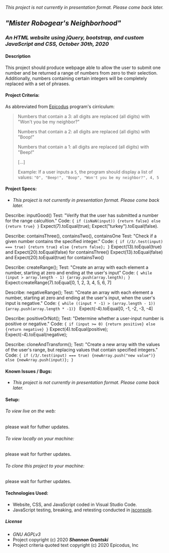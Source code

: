 _This project is not currently in presentation format. Please come back later._  

## _"Mister Robogear's Neighborhood"_  

### _An HTML website using jQuery, bootstrap, and custom JavaScript and CSS, October 30th, 2020_  

#### Description  

This project should produce webpage able to allow the user to submit one number and be returned a range of numbers from zero to their selection. Additionally, numbers containing certain integers will be completely replaced with a set of phrases.  

#### Project Criteria:  

As abbreviated from [Epicodus](https://epicodus.com) program's cirriculum:  

> Numbers that contain a 3: all digits are replaced (all digits) with "Won't you be my neighbor?"  
> 
> Numbers that contain a 2: all digits are replaced (all digits) with "Boop!"  
> 
> Numbers that contain a 1: all digits are replaced (all digits) with "Beep!"  
> 
> \[...\]
> 
>  Example: If a user inputs a `5`, the program should display a list of values: `"0", "Beep!", "Boop", "Won't you be my neighbor?", 4, 5`  

#### Project Specs:  
- _This project is not currently in presentation format. Please come back later._

Describe: inputGood()
Test: "Verify that the user has submitted a number for the range calcultion."
Code: `{ if (isNaN(input)) {return false} else {return true} }`
Expect(7).toEqual(true); Expect("turkey").toEqual(false).

Describe: containsThree(), containsTwo(), containsOne
Test: "Check if a given number contains the specified integer."
Code: `{ if (/3/.test(input) === true) {return true} else {return false}; }`
Expect(13).toEqual(true) and Expect(20).toEqual(false) for containsThree()
Expect(13).toEqual(false) and Expect(20).toEqual(true) for containsTwo() 

Describe: createRange();
Test: "Create an array with each element a number, starting at zero and ending at the user's input"
Code: `{ while (input > array.length - 1) {array.push(array.length); }`
Expect:createRange(7).toEqual[0, 1, 2, 3, 4, 5, 6, 7]

Describe: negativeRange();
Test: "Create an array with each element a number, starting at zero and ending at the user's input, when the user's input is negative."
Code: `{ while ((input * -1) > (array.length - 1)) {array.push(array.length * -1)} `
Expect(-4).toEqual[0, -1, -2, -3, -4]

Describe: positiveOrNot();
Test: "Determine whether a user-input number is positive or negative."
Code: `{ if (input >= 0) {return positive} else {return negative} }`
Expect(4).toEqual(positive); Expect(-4).toEqual(negative);

Describe: cloneAndTransform();
Test: "Create a new array with the values of the user's range, but replacing values that contain specified integers."
Code: `{ if (/3/.test(input) === true) {newArray.push("new value")} else {newArray.push(input)}; }`
<!-->




















</--> 
#### Known Issues / Bugs:    
- _This project is not currently in presentation format. Please come back later._

#### Setup:  
###### To view live on the web:  
please wait for futher updates.  
<!-- To view live on the web, please visit [this GitHub.io page](https://grantskis.github.io/) -->

###### To view locally on your machine:  
please wait for further updates.  
<!-- To view locally on your machine, please:
1. Find the green **Code** button above the file list on this project's [main GitHub repository page](https://grantskis.github.io/ [CHANGE THIS LINK] ).
2. Select the button to open a drop-down menu. Select "Open with GitHub Desktop" or, if you do not have this program installed, download the compressed .zip file.
3. Extract the .zip file to your local machine.
4. Use your browser of choice to launch _index.html_.
5. Directions were accurate as of Oct. 30, 2020. If GitHub has since changed their web UI, please see [the GitHub help docs](https://docs.github.com/en) for up-to-date information. -->

###### To clone this project to your machine:  
please wait for further updates.  

<!-- To clone this project to your machine, please:  
1. Launch your terminal of choice. 

> The following directions are based on Git Bash for a Windows machine; you may have to adjust terminology based on your local specs.

2. Navigate to the containing directory you would like to clone this project.
3. Input:
`$ git clone https://github.com/grantskis/[ CHANGE THIS PART ]`
4. This will clone the project to a folder called "roman-numerals." If you wish to clone it into a directory of a different name, append the new folder name to the end of the string, like so:
`$ git clone https://github.com/grantskis/[ CHANGE THIS PART ] NEW-FOLDER` -->

#### Technologies Used:  
- Website, CSS, and JavaScript coded in Visual Studio Code.  
- JavaScript testing, breaking, and retesting conducted in [jsconsole](https://jsconsole.com/).  

##### License
- _GNU AGPLv3_  
- Project copyright (c) 2020 **_Shannon Grantski_**  
- Project criteria quoted text copyright (c) 2020 Epicodus, Inc  